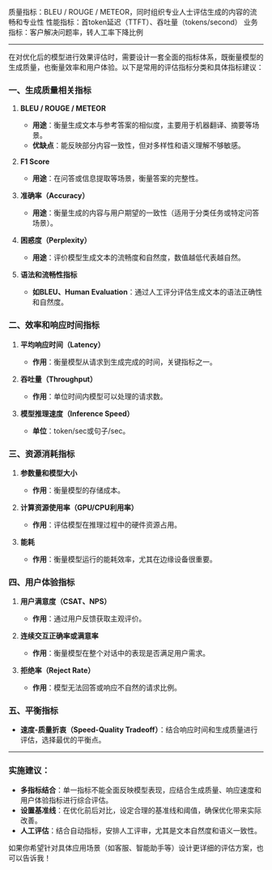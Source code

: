质量指标：BLEU / ROUGE / METEOR，同时组织专业人士评估生成的内容的流畅和专业性
性能指标：首token延迟（TTFT）、吞吐量（tokens/second）
业务指标：客户解决问题率，转人工率下降比例

---

在对优化后的模型进行效果评估时，需要设计一套全面的指标体系，既衡量模型的生成质量，也衡量效率和用户体验。以下是常用的评估指标分类和具体指标建议：

### 一、生成质量相关指标
1. **BLEU / ROUGE / METEOR**  
   - **用途**：衡量生成文本与参考答案的相似度，主要用于机器翻译、摘要等场景。  
   - **优缺点**：能反映部分内容一致性，但对多样性和语义理解不够敏感。

2. **F1 Score**  
   - **用途**：在问答或信息提取等场景，衡量答案的完整性。

3. **准确率（Accuracy）**  
   - **用途**：衡量生成的内容与用户期望的一致性（适用于分类任务或特定问答场景）。

4. **困惑度（Perplexity）**  
   - **用途**：评价模型生成文本的流畅度和自然度，数值越低代表越自然。

5. **语法和流畅性指标**  
   - **如BLEU、Human Evaluation**：通过人工评分评估生成文本的语法正确性和自然度。

### 二、效率和响应时间指标
1. **平均响应时间（Latency）**  
   - **作用**：衡量模型从请求到生成完成的时间，关键指标之一。

2. **吞吐量（Throughput）**  
   - **作用**：单位时间内模型可以处理的请求数。

3. **模型推理速度（Inference Speed）**  
   - **单位**：token/sec或句子/sec。

### 三、资源消耗指标
1. **参数量和模型大小**  
   - **作用**：衡量模型的存储成本。

2. **计算资源使用率（GPU/CPU利用率）**  
   - **作用**：评估模型在推理过程中的硬件资源占用。

3. **能耗**  
   - **作用**：衡量模型运行的能耗效率，尤其在边缘设备很重要。

### 四、用户体验指标
1. **用户满意度（CSAT、NPS）**  
   - **作用**：通过用户反馈获取主观评价。

2. **连续交互正确率或满意率**  
   - **作用**：衡量模型在整个对话中的表现是否满足用户需求。

3. **拒绝率（Reject Rate）**  
   - **作用**：模型无法回答或响应不自然的请求比例。

### 五、平衡指标
- **速度-质量折衷（Speed-Quality Tradeoff）**：结合响应时间和生成质量进行评估，选择最优的平衡点。

---

### 实施建议：
- **多指标结合**：单一指标不能全面反映模型表现，应结合生成质量、响应速度和用户体验指标进行综合评估。
- **设置基准线**：在优化前后对比，设定合理的基准线和阈值，确保优化带来实际改善。
- **人工评估**：结合自动指标，安排人工评审，尤其是文本自然度和语义一致性。

如果你希望针对具体应用场景（如客服、智能助手等）设计更详细的评估方案，也可以告诉我！